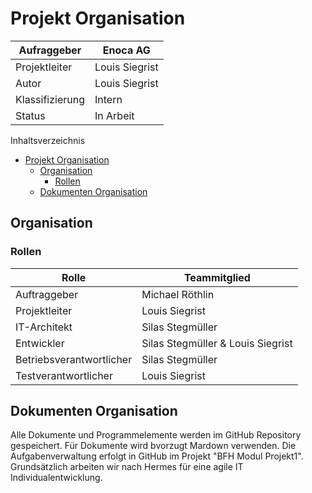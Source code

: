 # Projekt Organisation

Aufraggeber     | Enoca AG
--------------- | ----------------
Projektleiter   | Louis Siegrist
Autor           | Louis Siegrist
Klassifizierung | Intern
Status          | In Arbeit

Inhaltsverzeichnis

<!-- toc orderedList:0 depthFrom:1 depthTo:6 -->

- [Projekt Organisation](#projekt-organisation)
	- [Organisation](#organisation)
		- [Rollen](#rollen)
	- [Dokumenten Organisation](#dokumenten-organisation)

<!-- tocstop -->

 ## Organisation
 ### Rollen
 Rolle | Teammitglied
 ----- | ---------
 Auftraggeber | Michael Röthlin
 Projektleiter | Louis Siegrist
 IT-Architekt | Silas Stegmüller
 Entwickler | Silas Stegmüller & Louis Siegrist
 Betriebsverantwortlicher | Silas Stegmüller
 Testverantwortlicher | Louis Siegrist


 ## Dokumenten Organisation
 Alle Dokumente und Programmelemente werden im GitHub Repository gespeichert. Für Dokumente wird bvorzugt Mardown verwenden. Die Aufgabenverwaltung erfolgt in GitHub im Projekt "BFH Modul Projekt1". Grundsätzlich arbeiten wir nach Hermes für eine agile IT Individualentwicklung.
